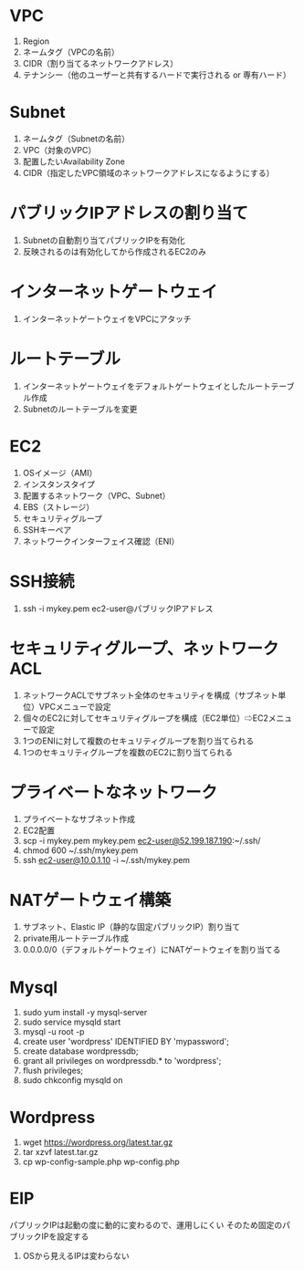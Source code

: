 # VPC
1. Region
1. ネームタグ（VPCの名前）
1. CIDR（割り当てるネットワークアドレス）
1. テナンシー（他のユーザーと共有するハードで実行される or 専有ハード）
# Subnet
1. ネームタグ（Subnetの名前）
1. VPC（対象のVPC）
1. 配置したいAvailability Zone
1. CIDR（指定したVPC領域のネットワークアドレスになるようにする）
# パブリックIPアドレスの割り当て
1. Subnetの自動割り当てパブリックIPを有効化
1. 反映されるのは有効化してから作成されるEC2のみ
# インターネットゲートウェイ
1. インターネットゲートウェイをVPCにアタッチ
# ルートテーブル
1. インターネットゲートウェイをデフォルトゲートウェイとしたルートテーブル作成
1. Subnetのルートテーブルを変更
# EC2
1. OSイメージ（AMI）
1. インスタンスタイプ
1. 配置するネットワーク（VPC、Subnet）
1. EBS（ストレージ）
1. セキュリティグループ
1. SSHキーペア
1. ネットワークインターフェイス確認（ENI）
# SSH接続
1. ssh -i mykey.pem ec2-user@パブリックIPアドレス
# セキュリティグループ、ネットワークACL
1. ネットワークACLでサブネット全体のセキュリティを構成（サブネット単位）VPCメニューで設定
1. 個々のEC2に対してセキュリティグループを構成（EC2単位）⇨EC2メニューで設定
1. 1つのENIに対して複数のセキュリティグループを割り当てられる
1. 1つのセキュリティグループを複数のEC2に割り当てられる
# プライベートなネットワーク
1. プライベートなサブネット作成
1. EC2配置
  1. scp -i mykey.pem mykey.pem ec2-user@52.199.187.190:~/.ssh/
  1. chmod 600 ~/.ssh/mykey.pem
  1. ssh ec2-user@10.0.1.10 -i ~/.ssh/mykey.pem
# NATゲートウェイ構築
1. サブネット、Elastic IP（静的な固定パブリックIP）割り当て
1. private用ルートテーブル作成
 1. 0.0.0.0/0（デフォルトゲートウェイ）にNATゲートウェイを割り当てる
# Mysql
1. sudo yum install -y mysql-server
1. sudo service mysqld start
1. mysql -u root -p
1. create user 'wordpress' IDENTIFIED BY 'mypassword';
1. create database wordpressdb;
1. grant all privileges on wordpressdb.* to 'wordpress';
1. flush privileges;
1. sudo chkconfig mysqld on
# Wordpress
1. wget https://wordpress.org/latest.tar.gz
1. tar xzvf latest.tar.gz 
1. cp wp-config-sample.php wp-config.php
# EIP
パブリックIPは起動の度に動的に変わるので、運用しにくい
そのため固定のパブリックIPを設定する
1. OSから見えるIPは変わらない

